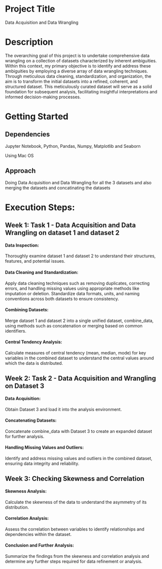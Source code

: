 # Project Title
Data Acquisition and Data Wrangling

# Description
The overarching goal of this project is to undertake comprehensive data wrangling on a collection of datasets characterized by inherent ambiguities. Within this context, my primary objective is to identify and address these ambiguities by employing a diverse array of data wrangling techniques. Through meticulous data cleaning, standardization, and organization, the aim is to transform the initial datasets into a refined, coherent, and structured dataset. This meticulously curated dataset will serve as a solid foundation for subsequent analysis, facilitating insightful interpretations and informed decision-making processes.

# Getting Started
## Dependencies
Jupyter Notebook, Python, Pandas, Numpy, Matplotlib and Seaborn

Using Mac OS
## Approach
Doing Data Acquisition and Data Wrangling for all the 3 datasets and also merging the datasets and concatinating the datasets

# Execution Steps:

## Week 1: Task 1 - Data Acquisition and Data Wrangling on dataset 1 and dataset 2

#### Data Inspection:
Thoroughly examine dataset 1 and dataset 2 to understand their structures, features, and potential issues.

#### Data Cleaning and Standardization:
Apply data cleaning techniques such as removing duplicates, correcting errors, and handling missing values using appropriate methods like imputation or deletion.
Standardize data formats, units, and naming conventions across both datasets to ensure consistency.

#### Combining Datasets:
Merge dataset 1 and dataset 2 into a single unified dataset, combine_data, using methods such as concatenation or merging based on common identifiers.

#### Central Tendency Analysis:
Calculate measures of central tendency (mean, median, mode) for key variables in the combined dataset to understand the central values around which the data is distributed.

## Week 2: Task 2 - Data Acquisition and Wrangling on Dataset 3

#### Data Acquisition:
Obtain Dataset 3 and load it into the analysis environment.

#### Concatenating Datasets:
Concatenate combine_data with Dataset 3 to create an expanded dataset for further analysis.

#### Handling Missing Values and Outliers:
Identify and address missing values and outliers in the combined dataset, ensuring data integrity and reliability.

## Week 3: Checking Skewness and Correlation

#### Skewness Analysis:
Calculate the skewness of the data to understand the asymmetry of its distribution.

#### Correlation Analysis:
Assess the correlation between variables to identify relationships and dependencies within the dataset.

#### Conclusion and Further Analysis:
Summarize the findings from the skewness and correlation analysis and determine any further steps required for data refinement or analysis.
